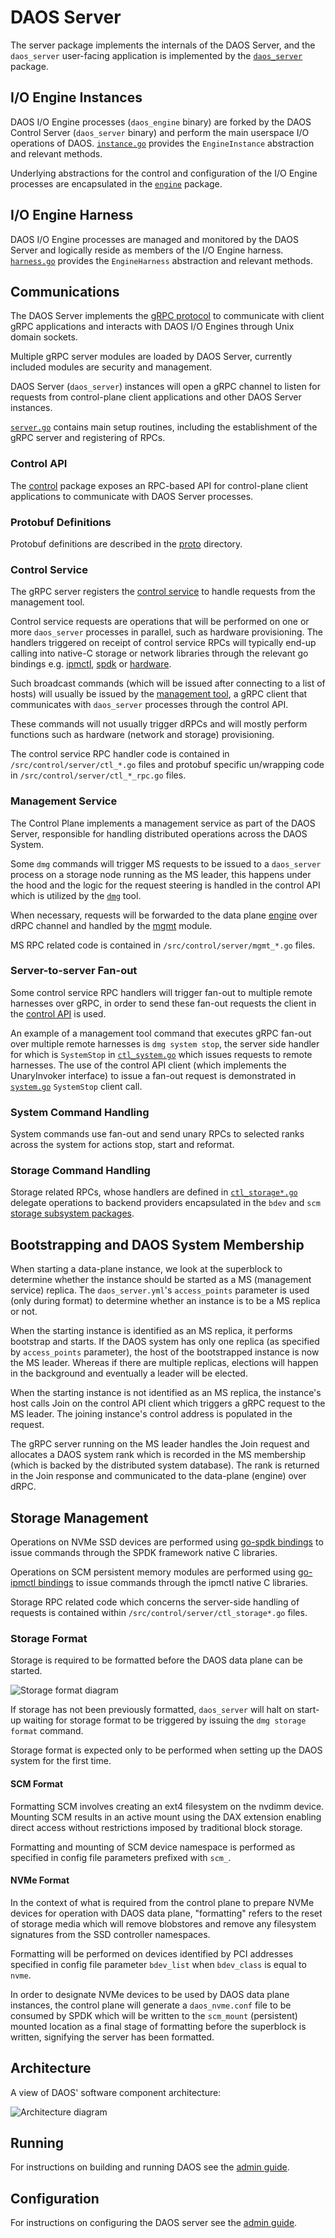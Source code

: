# DAOS Server

The server package implements the internals of the DAOS Server, and the
`daos_server` user-facing application is implemented by the
[`daos_server`](/src/control/cmd/daos_server/README.md) package.

## I/O Engine Instances

DAOS I/O Engine processes (`daos_engine` binary) are forked by the DAOS Control
Server (`daos_server` binary) and perform the main userspace I/O operations of
DAOS.
[`instance.go`](/src/control/server/instance.go) provides the `EngineInstance`
abstraction and relevant methods.

Underlying abstractions for the control and configuration of the I/O Engine
processes are encapsulated in the [`engine`](/src/control/server/engine)
package.

## I/O Engine Harness

DAOS I/O Engine processes are managed and monitored by the DAOS Server and
logically reside as members of the I/O Engine harness.
[`harness.go`](/src/control/server/harness.go) provides the `EngineHarness`
abstraction and relevant methods.

## Communications

The DAOS Server implements the [gRPC protocol](https://grpc.io/) to communicate
with client gRPC applications and interacts with DAOS I/O Engines through Unix
domain sockets.

Multiple gRPC server modules are loaded by DAOS Server, currently included
modules are security and management.

DAOS Server (`daos_server`) instances will open a gRPC channel to listen for
requests from control-plane client applications and other DAOS Server
instances.

[`server.go`](/src/control/server/server.go) contains main setup routines,
including the establishment of the gRPC server and registering of RPCs.

### Control API

The [control](/src/control/lib/control/README.md) package exposes an RPC-based
API for control-plane client applications to communicate with DAOS Server
processes.

### Protobuf Definitions

Protobuf definitions are described in the [proto](/src/proto/README.md)
directory.

### Control Service

The gRPC server registers the [control service](/src/proto/ctl/ctl.proto)
to handle requests from the management tool.

Control service requests are operations that will be performed on one or more
`daos_server` processes in parallel, such as hardware provisioning. The
handlers triggered on receipt of control service RPCs will typically end-up
calling into native-C storage or network libraries through the relevant
go bindings e.g. [ipmctl](/src/control/lib/ipmctl/README.md),
[spdk](/src/control/lib/ipmctl/README.md) or
[hardware](/src/control/lib/hardware).

Such broadcast commands (which will be issued after connecting to a list of
hosts) will usually be issued by the
[management tool](/src/control/cmd/dmg/README.md), a gRPC client that
communicates with `daos_server` processes through the control API.

These commands will not usually trigger dRPCs and will mostly perform functions
such as hardware (network and storage) provisioning.

The control service RPC handler code is contained in
`/src/control/server/ctl_*.go` files and protobuf specific un/wrapping code in
`/src/control/server/ctl_*_rpc.go` files.

### Management Service

The Control Plane implements a management service as part of the DAOS Server,
responsible for handling distributed operations across the DAOS System.

Some `dmg` commands will trigger MS requests to be issued to a `daos_server`
process on a storage node running as the MS leader, this happens under the hood
and the logic for the request steering is handled in the control API which is
utilized by the [`dmg`](/src/control/cmd/dmg/README.md) tool.

When necessary, requests will be forwarded to the data plane
[engine](/src/engine/README.md) over dRPC channel and handled by the
[mgmt](/src/mgmt/srv.c) module.

MS RPC related code is contained in `/src/control/server/mgmt_*.go` files.

### Server-to-server Fan-out

Some control service RPC handlers will trigger fan-out to multiple remote
harnesses over gRPC, in order to send these fan-out requests the client in the
[control API](/src/control/lib/control/README.md) is used.

An example of a management tool command that executes gRPC fan-out over multiple
remote harnesses is `dmg system stop`, the server side handler for which is
`SystemStop` in [`ctl_system.go`](/src/control/server/ctl_system.go) which
issues requests to remote harnesses.
The use of the control API client (which implements the UnaryInvoker interface)
to issue a fan-out request is demonstrated in
[`system.go`](/src/control/lib/control/system.go) `SystemStop` client call.

### System Command Handling

System commands use fan-out and send unary RPCs to selected ranks across the
system for actions stop, start and reformat.

### Storage Command Handling

Storage related RPCs, whose handlers are defined in
[`ctl_storage*.go`](/src/control/server/ctl_storage.go)
delegate operations to backend providers encapsulated in the `bdev` and `scm`
[storage subsystem packages](/src/control/server/storage/).

## Bootstrapping and DAOS System Membership

When starting a data-plane instance, we look at the superblock to determine
whether the instance should be started as a MS (management service) replica.
The `daos_server.yml`'s `access_points` parameter is used (only during format)
to determine whether an instance is to be a MS replica or not.

When the starting instance is identified as an MS replica, it performs
bootstrap and starts.
If the DAOS system has only one replica (as specified by `access_points`
parameter), the host of the bootstrapped instance is now the MS leader.
Whereas if there are multiple replicas, elections will happen in the background
and eventually a leader will be elected.

When the starting instance is not identified as an MS replica, the instance's
host calls Join on the control API client which triggers a gRPC request to
the MS leader.
The joining instance's control address is populated in the request.

The gRPC server running on the MS leader handles the Join request and allocates
a DAOS system rank which is recorded in the MS membership (which is backed by
the distributed system database).
The rank is returned in the Join response and communicated to the data-plane
(engine) over dRPC.

## Storage Management

Operations on NVMe SSD devices are performed using
[go-spdk bindings](/src/control/lib/spdk) to issue commands through the SPDK
framework native C libraries.

Operations on SCM persistent memory modules are performed using
[go-ipmctl bindings](/src/control/lib/ipmctl) to issue commands through the
ipmctl native C libraries.

Storage RPC related code which concerns the server-side handling of requests
is contained within `/src/control/server/ctl_storage*.go` files.

### Storage Format

Storage is required to be formatted before the DAOS data plane can be
started.

![Storage format diagram](/docs/graph/storage_format_detail.png)

If storage has not been previously formatted, `daos_server` will halt on
start-up waiting for storage format to be triggered by issuing the `dmg storage
format` command.

Storage format is expected only to be performed when setting up the DAOS system
for the first time.

#### SCM Format

Formatting SCM involves creating an ext4 filesystem on the nvdimm device.
Mounting SCM results in an active mount using the DAX extension enabling direct
access without restrictions imposed by traditional block storage.

Formatting and mounting of SCM device namespace is performed as specified in
config file parameters prefixed with `scm_`.

#### NVMe Format

In the context of what is required from the control plane to prepare NVMe
devices for operation with DAOS data plane, "formatting" refers to the reset of
storage media which will remove blobstores and remove any filesystem signatures
from the SSD controller namespaces.

Formatting will be performed on devices identified by PCI addresses specified
in config file parameter `bdev_list` when `bdev_class` is equal to `nvme`.

In order to designate NVMe devices to be used by DAOS data plane instances, the
control plane will generate a `daos_nvme.conf` file to be consumed by SPDK
which will be written to the `scm_mount` (persistent) mounted location as a
final stage of formatting before the superblock is written, signifying the
server has been formatted.

## Architecture

A view of DAOS' software component architecture:

![Architecture diagram](/docs/graph/system_architecture.png)

## Running

For instructions on building and running DAOS see the
[admin guide](https://daos-stack.github.io/admin/installation/).

## Configuration

For instructions on configuring the DAOS server see the
[admin guide](https://daos-stack.github.io/admin/deployment/#server-configuration-file).

